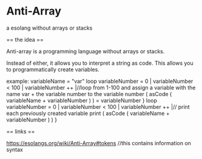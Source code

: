 # Anti-Array
a esolang without arrays or stacks

== the idea ==

Anti-array is a programming language without arrays or stacks.

Instead of either, it allows you to interpret a string as code. This allows you to programmatically create variables.

example:
	variableName = "var"
loop variableNumber = 0 | variableNumber < 100 | variableNumber ++ |//loop from 1-100 and assign a variable with the name var + the variable number to the variable number
	( asCode ( variableName + variableNumber ) ) = variableNumber
}
loop variableNumber = 0 | variableNumber < 100 | variableNumber ++ |// print each previously created variable
	print ( asCode ( variableName + variableNumber ) )
}

== links ==

https://esolangs.org/wiki/Anti-Array#tokens //this contains information on syntax

